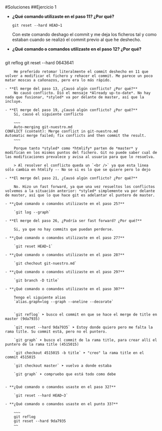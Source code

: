 #Soluciones
##Ejercicio 1

- **¿Qué comando utilizaste en el paso 11? ¿Por qué?**

	`git reset --hard HEAD~1`

	Con este comando deshago el commit y me deja los ficheros tal y como estaban cuando se realizó el commit previo al que he deshecho.
- **¿Qué comando o comandos utilizaste en el paso 12? ¿Por qué?**

	~~~
git reflog
git reset --hard 0643641
~~~
	He preferido retomar literalmente el commit deshecho en 11 que volver a modificar el fichero y rehacer el commit. Me parece un poco matar moscas a cañonazos, pero era lo más rápido.
	- **El merge del paso 13, ¿Causó algún conflicto? ¿Por qué?**
	No causó conflicto. Dió el mensaje *Already up-to-date*. No hay nada que fusionar, *styled* va por delante de master, así que la incluye.
- **El merge del paso 19, ¿Causó algún conflicto? ¿Por qué?**
	Sí, causó el siguiente conflicto
	
	~~~
	Auto-merging git-nuestro.md
CONFLICT (content): Merge conflict in git-nuestro.md
Automatic merge failed; fix conflicts and then commit the result.
	~~~
	
	Porque tanto *styled* como *htmlify* parten de *master* y modifican en los mismos puntos del fichero. Git no puede saber cual de las modificaciones prevalece y avisa al usuario para que lo resuelva. 

	> Al resolver el conflicto queda un `<br />` ya que esta linea sólo cambia en htmlify -- No se si es lo que se quiere pero lo dejo

- **El merge del paso 21, ¿Causó algún conflicto? ¿Por qué?**

	No. Hizo un fast forward, ya que una vez resueltos los conflictos volvemos a la situación anterior: *styled* simplemente va por delante de master, así que lo que hace git es adelantar el puntero de master.
	
- **¿Qué comando o comandos utilizaste en el paso 25?**
	
	`git log --graph`

- **El merge del paso 26, ¿Podría ser fast forward? ¿Por qué?**

	Si, ya que no hay commits que puedan perderse.

- **¿Qué comando o comandos utilizaste en el paso 27?**	
	`git reset HEAD~1`	- **¿Qué comando o comandos utilizaste en el paso 28?** 

	`git chechout git-nuestro.md`
	
- **¿Qué comando o comandos utilizaste en el paso 29?**

	`git branch -D title`

- **¿Qué comando o comandos utilizaste en el paso 30?** 

	Tengo el siguiente alias 
	`alias.graph=log --graph --oneline --decorate`
	
	
	`git reflog` ➤ busco el commit en que se hace el merge de title en master (9da7935)
	
	`git reset --hard 9da7935` ➤ Estoy donde quiero pero me falta la rama title. Su commit está, pero no el puntero.
	
	`git graph` ➤ busco el commit de la rama title, para crear allí el puntero de la rama title (4515015)
	
	`git checkout 4515015 -b title` ➤ "creo" la rama title en el commit 4515015
	
	`git checkout master` ➤ vuelvo a donde estaba
	
	`git graph` ➤ compruebo que está todo como debe

	
- **¿Qué comando o comandos usaste en el paso 32?**	`git reset --hard HEAD~3`	- **¿Qué comando o comandos usaste en el punto 33?**

	~~~
	git reflog
	git reset --hard 9da7935
	~~